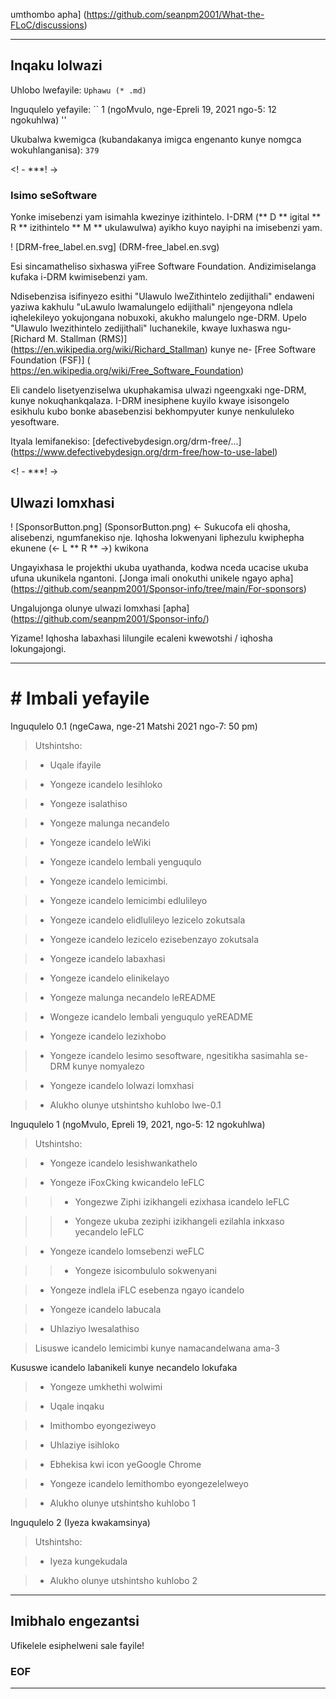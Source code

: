 umthombo apha] (https://github.com/seanpm2001/What-the-FLoC/discussions)

***

## Inqaku lolwazi

Uhlobo lwefayile: `Uphawu (* .md)`

Inguqulelo yefayile: `` 1 (ngoMvulo, nge-Epreli 19, 2021 ngo-5: 12 ngokuhlwa) ''

Ukubalwa kwemigca (kubandakanya imigca engenanto kunye nomgca wokuhlanganisa): `379`

<! - ***! ->

### Isimo seSoftware

Yonke imisebenzi yam isimahla kwezinye izithintelo. I-DRM (** D ** igital ** R ** izithintelo ** M ** ukulawulwa) ayikho kuyo nayiphi na imisebenzi yam.

! [DRM-free_label.en.svg] (DRM-free_label.en.svg)

Esi sincamatheliso sixhaswa yiFree Software Foundation. Andizimiselanga kufaka i-DRM kwimisebenzi yam.

Ndisebenzisa isifinyezo esithi "Ulawulo lweZithintelo zedijithali" endaweni yaziwa kakhulu "uLawulo lwamalungelo edijithali" njengeyona ndlela iqhelekileyo yokujongana nobuxoki, akukho malungelo nge-DRM. Upelo "Ulawulo lwezithintelo zedijithali" luchanekile, kwaye luxhaswa ngu- [Richard M. Stallman (RMS)] (https://en.wikipedia.org/wiki/Richard_Stallman) kunye ne- [Free Software Foundation (FSF)] ( https://en.wikipedia.org/wiki/Free_Software_Foundation)

Eli candelo lisetyenziselwa ukuphakamisa ulwazi ngeengxaki nge-DRM, kunye nokuqhankqalaza. I-DRM inesiphene kuyilo kwaye isisongelo esikhulu kubo bonke abasebenzisi bekhompyuter kunye nenkululeko yesoftware.

Ityala lemifanekiso: [defectivebydesign.org/drm-free/...] (https://www.defectivebydesign.org/drm-free/how-to-use-label)

<! - ***! ->

## Ulwazi lomxhasi

! [SponsorButton.png] (SponsorButton.png) <- Sukucofa eli qhosha, alisebenzi, ngumfanekiso nje. Iqhosha lokwenyani liphezulu kwiphepha ekunene (<- L ** R ** ->) kwikona

Ungayixhasa le projekthi ukuba uyathanda, kodwa nceda ucacise ukuba ufuna ukunikela ngantoni. [Jonga imali onokuthi unikele ngayo apha] (https://github.com/seanpm2001/Sponsor-info/tree/main/For-sponsors)

Ungalujonga olunye ulwazi lomxhasi [apha] (https://github.com/seanpm2001/Sponsor-info/)

Yizame! Iqhosha labaxhasi lilungile ecaleni kwewotshi / iqhosha lokungajongi.

***

# # Imbali yefayile

Inguqulelo 0.1 (ngeCawa, nge-21 Matshi 2021 ngo-7: 50 pm)

> Utshintsho:

> * Uqale ifayile

> * Yongeze icandelo lesihloko

> * Yongeze isalathiso

> * Yongeze malunga necandelo

> * Yongeze icandelo leWiki

> * Yongeze icandelo lembali yenguqulo

> * Yongeze icandelo lemicimbi.

> * Yongeze icandelo lemicimbi edlulileyo

> * Yongeze icandelo elidlulileyo lezicelo zokutsala

> * Yongeze icandelo lezicelo ezisebenzayo zokutsala

> * Yongeze icandelo labaxhasi

> * Yongeze icandelo elinikelayo

> * Yongeze malunga necandelo leREADME

> * Wongeze icandelo lembali yenguqulo yeREADME

> * Yongeze icandelo lezixhobo

> * Yongeze icandelo lesimo sesoftware, ngesitikha sasimahla se-DRM kunye nomyalezo

> * Yongeze icandelo lolwazi lomxhasi

> * Alukho olunye utshintsho kuhlobo lwe-0.1

Inguqulelo 1 (ngoMvulo, Epreli 19, 2021, ngo-5: 12 ngokuhlwa)

> Utshintsho:

> * Yongeze icandelo lesishwankathelo

> * Yongeze iFoxCking kwicandelo leFLC

>> * Yongezwe Ziphi izikhangeli ezixhasa icandelo leFLC

>> * Yongeze ukuba zeziphi izikhangeli ezilahla inkxaso yecandelo leFLC

> * Yongeze icandelo lomsebenzi weFLC

>> * Yongeze isicombululo sokwenyani

> * Yongeze indlela iFLC esebenza ngayo icandelo

> * Yongeze icandelo labucala

> * Uhlaziyo lwesalathiso

> Lisuswe icandelo lemicimbi kunye namacandelwana ama-3

Kususwe icandelo labanikeli kunye necandelo lokufaka

> * Yongeze umkhethi wolwimi

> * Uqale inqaku

> * Imithombo eyongeziweyo

> * Uhlaziye isihloko

> * Ebhekisa kwi icon yeGoogle Chrome

> * Yongeze icandelo lemithombo eyongezelelweyo

> * Alukho olunye utshintsho kuhlobo 1

Inguqulelo 2 (Iyeza kwakamsinya)

> Utshintsho:

> * Iyeza kungekudala

> * Alukho olunye utshintsho kuhlobo 2

***

## Imibhalo engezantsi

Ufikelele esiphelweni sale fayile!

### EOF

***
